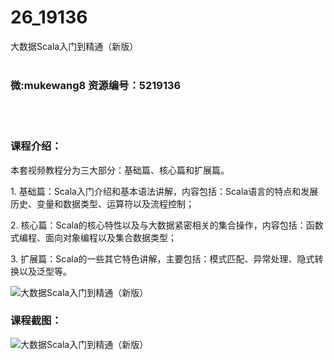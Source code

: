 # 26_19136
大数据Scala入门到精通（新版）
<br/></br>
<h3>微:mukewang8 资源编号：5219136</h3>
<br/></br>
<h3>课程介绍：</h3>
<p>本套视频教程分为三大部分：基础篇、核心篇和扩展篇。</p>
<p>1. 基础篇：<a title="查看与 Scala 相关的文章" target="_blank">Scala</a>入门介绍和基本语法讲解，内容包括：Scala语言的特点和发展历史、变量和数据类型、运算符以及流程控制；</p>
<p>2. 核心篇：Scala的核心特性以及与大数据紧密相关的集合操作，内容包括：函数式编程、面向对象编程以及集合数据类型；</p>
<p>3. 扩展篇：Scala的一些其它特色讲解，主要包括：模式匹配、异常处理、隐式转换以及泛型等。</p>
<p><img src="https://www.ko996.com/wp-content/uploads/img/2021/03/1-84-300x181.png" alt="大数据Scala入门到精通（新版）"></p>
<div class="info-desc">
<h3>课程截图：</h3>
<p><img src="https://www.ko996.com/wp-content/uploads/img/2021/03/2-86.png" alt="大数据Scala入门到精通（新版）"></p>


			
</div>
